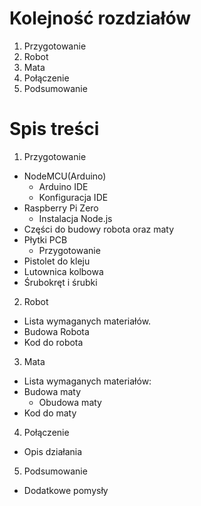 # Kolejność rozdziałów
1. Przygotowanie
2. Robot
3. Mata
4. Połączenie
5. Podsumowanie

# Spis treści
1. Przygotowanie
  - NodeMCU(Arduino)
    - Arduino IDE
    - Konfiguracja IDE
  - Raspberry Pi Zero
    - Instalacja Node.js
  - Części do budowy robota oraz maty
  - Płytki PCB
    - Przygotowanie
  - Pistolet do kleju
  - Lutownica kolbowa
  - Śrubokręt i śrubki
2. Robot
  - Lista wymaganych materiałów.
  - Budowa Robota
  - Kod do robota
3. Mata
  - Lista wymaganych materiałów:
  - Budowa maty
    - Obudowa maty
  - Kod do maty
4. Połączenie
  - Opis działania
5. Podsumowanie
  - Dodatkowe pomysły
